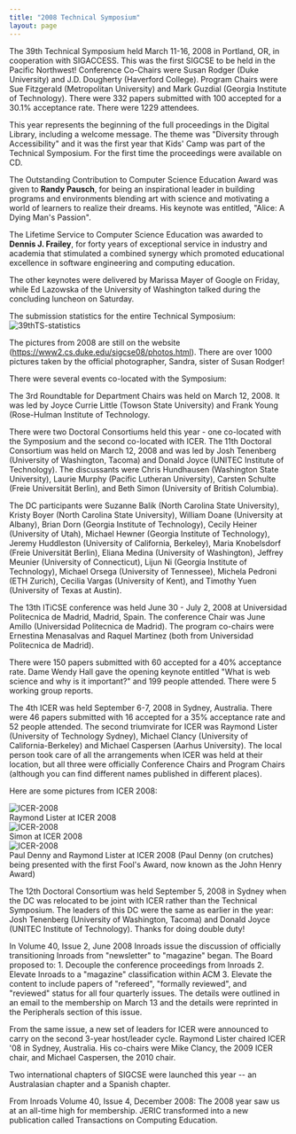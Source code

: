 ```yaml
---
title: "2008 Technical Symposium"
layout: page
---
```


The 39th Technical Symposium held March 11-16, 2008 in Portland, OR, in
cooperation with SIGACCESS. This was the first SIGCSE to be held in the
Pacific Northwest! Conference Co-Chairs were Susan Rodger (Duke
University) and J.D. Dougherty (Haverford College). Program Chairs were
Sue Fitzgerald (Metropolitan University) and Mark Guzdial (Georgia
Institute of Technology). There were 332 papers submitted with 100
accepted for a 30.1% acceptance rate. There were 1229 attendees.

This year represents the beginning of the full proceedings in the
Digital Library, including a welcome message. The theme was "Diversity
through Accessibility" and it was the first year that Kids\' Camp was
part of the Technical Symposium. For the first time the proceedings were
available on CD.

The Outstanding Contribution to Computer Science Education Award was
given to **Randy Pausch**, for being an inspirational leader in building
programs and environments blending art with science and motivating a
world of learners to realize their dreams. His keynote was entitled,
\"Alice: A Dying Man\'s Passion\".

The Lifetime Service to Computer Science Education was awarded to
**Dennis J. Frailey**, for forty years of exceptional service in
industry and academia that stimulated a combined synergy which promoted
educational excellence in software engineering and computing education.

The other keynotes were delivered by Marissa Mayer of Google on Friday,
while Ed Lazowska of the University of Washington talked during the
concluding luncheon on Saturday.

The submission statistics for the entire Technical Symposium:\
![39thTS-statistics](../../files/images/50yearsofSIGCSE/39thTS-statistics.jpg)

The pictures from 2008 are still on the website
(<https://www2.cs.duke.edu/sigcse08/photos.html>). There are over 1000
pictures taken by the official photographer, Sandra, sister of Susan
Rodger!

There were several events co-located with the Symposium:

The 3rd Roundtable for Department Chairs was held on March 12, 2008. It
was led by Joyce Currie Little (Towson State University) and Frank Young
(Rose-Hulman Institute of Technology.

There were two Doctoral Consortiums held this year - one co-located with
the Symposium and the second co-located with ICER. The 11th Doctoral
Consortium was held on March 12, 2008 and was led by Josh Tenenberg
(University of Washington, Tacoma) and Donald Joyce (UNITEC Institute of
Technology). The discussants were Chris Hundhausen (Washington State
University), Laurie Murphy (Pacific Lutheran University), Carsten
Schulte (Freie Universität Berlin), and Beth Simon (University of
British Columbia).

The DC participants were Suzanne Balik (North Carolina State
University), Kristy Boyer (North Carolina State University), William
Doane (University at Albany), Brian Dorn (Georgia Institute of
Technology), Cecily Heiner (University of Utah), Michael Hewner (Georgia
Institute of Technology), Jeremy Huddleston (University of California,
Berkeley), Maria Knobelsdorf (Freie Universität Berlin), Eliana Medina
(University of Washington), Jeffrey Meunier (University of Connecticut),
Lijun Ni (Georgia Institute of Technology), Michael Orsega (University
of Tennessee), Michela Pedroni (ETH Zurich), Cecilia Vargas (University
of Kent), and Timothy Yuen (University of Texas at Austin).

The 13th ITiCSE conference was held June 30 - July 2, 2008 at
Universidad Politecnica de Madrid, Madrid, Spain. The conference Chair
was June Amillo (Universidad Politecnica de Madrid). The program
co-chairs were Ernestina Menasalvas and Raquel Martinez (both from
Universidad Politecnica de Madrid).

There were 150 papers submitted with 60 accepted for a 40% acceptance
rate. Dame Wendy Hall gave the opening keynote entitled \"What is web
science and why is it important?\" and 199 people attended. There were 5
working group reports.

The 4th ICER was held September 6-7, 2008 in Sydney, Australia. There
were 46 papers submitted with 16 accepted for a 35% acceptance rate and
52 people attended. The second triumvirate for ICER was Raymond Lister
(University of Technology Sydney), Michael Clancy (University of
California-Berkeley) and Michael Caspersen (Aarhus University). The
local person took care of all the arrangements when ICER was held at
their location, but all three were officially Conference Chairs and
Program Chairs (although you can find different names published in
different places).

Here are some pictures from ICER 2008:

![ICER-2008](../../files/images/50yearsofSIGCSE/ICER-2008-1.jpg)\
Raymond Lister at ICER 2008\
![ICER-2008](../../files/images/50yearsofSIGCSE/ICER-2008-2.jpg)\
Simon at ICER 2008\
![ICER-2008](../../files/images/50yearsofSIGCSE/ICER-2008-3.jpg)\
Paul Denny and Raymond Lister at ICER 2008 (Paul Denny (on crutches)
being presented with the first Fool\'s Award, now known as the John
Henry Award)

The 12th Doctoral Consortium was held September 5, 2008 in Sydney when
the DC was relocated to be joint with ICER rather than the Technical
Symposium. The leaders of this DC were the same as earlier in the year:
Josh Tenenberg (University of Washington, Tacoma) and Donald Joyce
(UNITEC Institute of Technology). Thanks for doing double duty!

In Volume 40, Issue 2, June 2008 Inroads issue the discussion of
officially transitioning Inroads from "newsletter" to "magazine" began.
The Board proposed to: 1. Decouple the conference proceedings from
Inroads 2. Elevate Inroads to a \"magazine\" classification within ACM
3. Elevate the content to include papers of \"refereed\", \"formally
reviewed\", and \"reviewed\" status for all four quarterly issues. The
details were outlined in an email to the membership on March 13 and the
details were reprinted in the Peripherals section of this issue.

From the same issue, a new set of leaders for ICER were announced to
carry on the second 3-year host/leader cycle. Raymond Lister chaired
ICER '08 in Sydney, Australia. His co-chairs were Mike Clancy, the 2009
ICER chair, and Michael Caspersen, the 2010 chair.

Two international chapters of SIGCSE were launched this year -- an
Australasian chapter and a Spanish chapter.

From Inroads Volume 40, Issue 4, December 2008: The 2008 year saw us at
an all-time high for membership. JERIC transformed into a new
publication called Transactions on Computing Education.